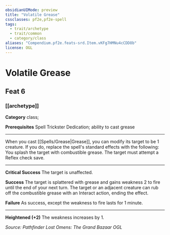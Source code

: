 ```yaml
---
obsidianUIMode: preview
title: "Volatile Grease"
cssclasses: pf2e,pf2e-spell
tags:
  - trait/archetype
  - trait/common
  - category/class
aliases: "Compendium.pf2e.feats-srd.Item.vKFg7HMNu4cCDD8b"
license: OGL
---
```

# Volatile Grease
## Feat 6
### [[archetype]]

**Category** class; 



**Prerequisites** Spell Trickster Dedication; ability to cast grease
* * *
When you cast [[Spells/Grease|Grease]], you can modify its target to be 1 creature. If you do, replace the spell's standard effects with the following: You splash the target with combustible grease. The target must attempt a Reflex check save.

* * *

**Critical Success** The target is unaffected.

**Success** The target is splattered with grease and gains weakness 2 to fire until the end of your next turn. The target or an adjacent creature can rub off the combustible grease with an Interact action, ending the effect.

**Failure** As success, except the weakness to fire lasts for 1 minute.

* * *

**Heightened (+2)** The weakness increases by 1.

*Source: Pathfinder Lost Omens: The Grand Bazaar*
*OGL*